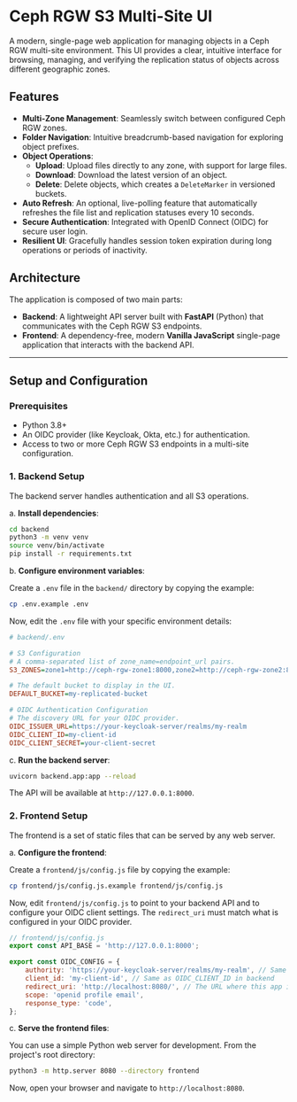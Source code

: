 # Ceph RGW S3 Multi-Site UI

A modern, single-page web application for managing objects in a Ceph RGW multi-site environment. This UI provides a clear, intuitive interface for browsing, managing, and verifying the replication status of objects across different geographic zones.

## Features

- **Multi-Zone Management**: Seamlessly switch between configured Ceph RGW zones.
- **Folder Navigation**: Intuitive breadcrumb-based navigation for exploring object prefixes.
- **Object Operations**:
    - **Upload**: Upload files directly to any zone, with support for large files.
    - **Download**: Download the latest version of an object.
    - **Delete**: Delete objects, which creates a `DeleteMarker` in versioned buckets.
- **Auto Refresh**: An optional, live-polling feature that automatically refreshes the file list and replication statuses every 10 seconds.
- **Secure Authentication**: Integrated with OpenID Connect (OIDC) for secure user login.
- **Resilient UI**: Gracefully handles session token expiration during long operations or periods of inactivity.

## Architecture

The application is composed of two main parts:

- **Backend**: A lightweight API server built with **FastAPI** (Python) that communicates with the Ceph RGW S3 endpoints.
- **Frontend**: A dependency-free, modern **Vanilla JavaScript** single-page application that interacts with the backend API.

---

## Setup and Configuration

### Prerequisites

- Python 3.8+
- An OIDC provider (like Keycloak, Okta, etc.) for authentication.
- Access to two or more Ceph RGW S3 endpoints in a multi-site configuration.

### 1. Backend Setup

The backend server handles authentication and all S3 operations.

a. **Install dependencies**:
```bash
cd backend
python3 -m venv venv
source venv/bin/activate
pip install -r requirements.txt
```

b. **Configure environment variables**:

Create a `.env` file in the `backend/` directory by copying the example:
```bash
cp .env.example .env
```

Now, edit the `.env` file with your specific environment details:

```ini
# backend/.env

# S3 Configuration
# A comma-separated list of zone_name=endpoint_url pairs.
S3_ZONES=zone1=http://ceph-rgw-zone1:8000,zone2=http://ceph-rgw-zone2:8000

# The default bucket to display in the UI.
DEFAULT_BUCKET=my-replicated-bucket

# OIDC Authentication Configuration
# The discovery URL for your OIDC provider.
OIDC_ISSUER_URL=https://your-keycloak-server/realms/my-realm
OIDC_CLIENT_ID=my-client-id
OIDC_CLIENT_SECRET=your-client-secret
```

c. **Run the backend server**:
```bash
uvicorn backend.app:app --reload
```
The API will be available at `http://127.0.0.1:8000`.

### 2. Frontend Setup

The frontend is a set of static files that can be served by any web server.

a. **Configure the frontend**:

Create a `frontend/js/config.js` file by copying the example:
```bash
cp frontend/js/config.js.example frontend/js/config.js
```

Now, edit `frontend/js/config.js` to point to your backend API and to configure your OIDC client settings. The `redirect_uri` must match what is configured in your OIDC provider.

```javascript
// frontend/js/config.js
export const API_BASE = 'http://127.0.0.1:8000';

export const OIDC_CONFIG = {
    authority: 'https://your-keycloak-server/realms/my-realm', // Same as OIDC_ISSUER_URL in backend
    client_id: 'my-client-id', // Same as OIDC_CLIENT_ID in backend
    redirect_uri: 'http://localhost:8080/', // The URL where this app is running
    scope: 'openid profile email',
    response_type: 'code',
};
```

c. **Serve the frontend files**:

You can use a simple Python web server for development. From the project's root directory:

```bash
python3 -m http.server 8080 --directory frontend
```

Now, open your browser and navigate to `http://localhost:8080`.